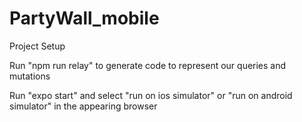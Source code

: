 # PartyWall_mobile


Project Setup

Run "npm run relay" to generate code to represent our queries and mutations

Run "expo start" and select "run on ios simulator" or "run on android simulator" in the appearing browser
